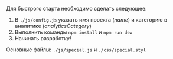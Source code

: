 Для быстрого старта необходимо сделать следующее:

1. В `./js/config.js` указать имя проекта (_name_) и категорию в аналитике (_analyticsCategory_)
2. Выполнить команды `npm install` и `npm run dev`
3. Начинать разработку!

Основные файлы: `./js/special.js` и `./css/special.styl`